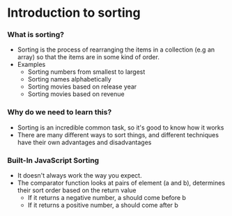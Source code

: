 # Introduction to sorting

### What is sorting?

- Sorting is the process of rearranging the items in a collection (e.g an array) so that the items are in some kind of order.
- Examples
  - Sorting numbers from smallest to largest
  - Sorting names alphabetically
  - Sorting movies based on release year
  - Sorting movies based on revenue

### Why do we need to learn this?

- Sorting is an incredible common task, so it's good to know how it works
- There are many different ways to sort things, and different techniques have their own advantages and disadvantages

### Built-In JavaScript Sorting

- It doesn't always work the way you expect.
- The comparator function looks at pairs of element (a and b), determines their sort order based on the return value
  - If it returns a negative number, a should come before b
  - If it returns a positive number, a should come after b